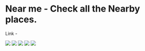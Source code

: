 # Near me - Check all the Nearby places.

Link - 

<img src ="./images/1.png">
<img src ="./images/2.png">
<img src ="./images/3.png">
<img src ="./images/4.png">
<img src ="./images/5.png">